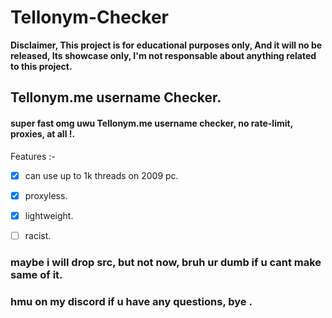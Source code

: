 # Tellonym-Checker
**Disclaimer, This project is for educational purposes only, And it will no be released, Its showcase only, I'm not responsable about anything related to this project.**

## Tellonym.me username Checker.
#### super fast omg uwu Tellonym.me username checker, no rate-limit, proxies, at all !.


Features :- 
- [x] can use up to 1k threads on 2009 pc.
- [x] proxyless.
- [x] lightweight.
- [ ] racist. 



### maybe i will drop src, but not now, bruh ur dumb if u cant make same of it.
### hmu on my discord if u have any questions, bye .
